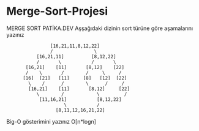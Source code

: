 # Merge-Sort-Projesi

MERGE SORT PATİKA.DEV
Aşşağıdaki dizinin sort türüne göre aşamalarını yazınız

                    [16,21,11,8,12,22]
                    /               \
               [16,21,11]          [8,12,22]
               /       \           /       \
           [16,21]    [11]       [8,12]    [22]
           /    \       /        /     \     /
          [16]  [21]   [11]     [8]   [12]  [22]
            \    /      /        \      /     /  
            [16,21]    [11]       [8,12]     [22]   
               \        /            \         /
                [11,16,21]           [8,12,22]
                         \           / 
                      [8,11,12,16,21,22]
Big-O gösterimini yazınız O[n*logn]
